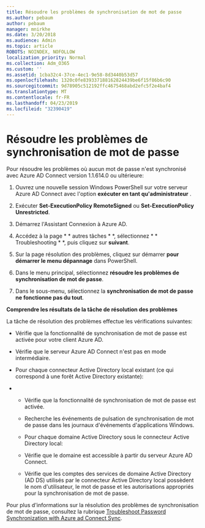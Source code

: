 ```yaml
---
title: Résoudre les problèmes de synchronisation de mot de passe
ms.author: pebaum
author: pebaum
manager: mnirkhe
ms.date: 3/20/2018
ms.audience: Admin
ms.topic: article
ROBOTS: NOINDEX, NOFOLLOW
localization_priority: Normal
ms.collection: Adm_O365
ms.custom: ''
ms.assetid: 1cba32c4-37ce-4ec1-9e58-8d3440b53d57
ms.openlocfilehash: 1320c0fe839337188162824439be6f15f86b6c90
ms.sourcegitcommit: 9d78905c512192ffc4675468abd2efc5f2e4baf4
ms.translationtype: MT
ms.contentlocale: fr-FR
ms.lasthandoff: 04/23/2019
ms.locfileid: "32390419"
---
```

# <a name="troubleshoot-password-synchronization"></a>Résoudre les problèmes de synchronisation de mot de passe

Pour résoudre les problèmes où aucun mot de passe n'est synchronisé avec Azure AD Connect version 1.1.614.0 ou ultérieure:
  
1. Ouvrez une nouvelle session Windows PowerShell sur votre serveur Azure AD Connect avec l'option **exécuter en tant qu'administrateur** . 
    
2. Exécuter **Set-ExecutionPolicy RemoteSigned** ou **Set-ExecutionPolicy Unrestricted**. 
    
3. Démarrez l'Assistant Connexion à Azure AD.
    
4. Accédez à la page * * autres tâches * *, sélectionnez * * Troubleshooting * *, puis cliquez sur **suivant**. 
    
5. Sur la page résolution des problèmes, cliquez sur démarrer **pour démarrer le menu dépannage** dans PowerShell. 
    
6. Dans le menu principal, sélectionnez **résoudre les problèmes de synchronisation de mot de passe**. 
    
7. Dans le sous-menu, sélectionnez la **synchronisation de mot de passe ne fonctionne pas du tout**. 
    
 **Comprendre les résultats de la tâche de résolution des problèmes**
  
La tâche de résolution des problèmes effectue les vérifications suivantes:
  
- Vérifie que la fonctionnalité de synchronisation de mot de passe est activée pour votre client Azure AD.
    
- Vérifie que le serveur Azure AD Connect n'est pas en mode intermédiaire.
    
- Pour chaque connecteur Active Directory local existant (ce qui correspond à une forêt Active Directory existante):
    
- 
  - Vérifie que la fonctionnalité de synchronisation de mot de passe est activée.
    
  - Recherche les événements de pulsation de synchronisation de mot de passe dans les journaux d'événements d'applications Windows.
    
  - Pour chaque domaine Active Directory sous le connecteur Active Directory local:
    
  - Vérifie que le domaine est accessible à partir du serveur Azure AD Connect.
    
  - Vérifie que les comptes des services de domaine Active Directory (AD DS) utilisés par le connecteur Active Directory local possèdent le nom d'utilisateur, le mot de passe et les autorisations appropriés pour la synchronisation de mot de passe.
    
Pour plus d'informations sur la résolution des problèmes de synchronisation de mot de passe, consultez la rubrique [Troubleshoot Password Synchronization with Azure ad Connect Sync](https://docs.microsoft.com/azure/active-directory/connect/active-directory-aadconnectsync-troubleshoot-password-synchronization).
  


